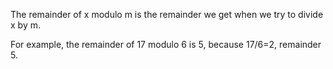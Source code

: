 The remainder of x modulo m is the remainder we get when we try to
divide x by m.

For example, the remainder of 17 modulo 6 is 5, because 17/6=2,
remainder 5.
